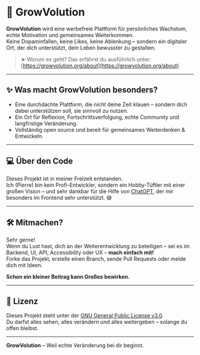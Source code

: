 # 🌱 GrowVolution

**GrowVolution** wird eine werbefreie Plattform für persönliches Wachstum, echte Motivation und gemeinsames Weiterkommen.  
Keine Dopaminfallen, keine Likes, keine Ablenkung – sondern ein digitaler Ort, der dich unterstützt, dein Leben bewusster zu gestalten.

> ➤ Worum es geht? Das erfährst du ausführlich unter:  
> [https://growvolution.org/about](https://growvolution.org/about)

---

## ✨ Was macht GrowVolution besonders?

- Eine durchdachte Plattform, die *nicht* deine Zeit klauen – sondern dich dabei unterstützen soll, sie sinnvoll zu nutzen.
- Ein Ort für Reflexion, Fortschrittsverfolgung, echte Community und langfristige Veränderung.
- Vollständig open source und bereit für gemeinsames Weiterdenken & Entwickeln.

---

## 💻 Über den Code

Dieses Projekt ist in meiner Freizeit entstanden.  
Ich (Pierre) bin kein Profi-Entwickler, sondern ein Hobby-Tüftler mit einer großen Vision – und sehr dankbar für die Hilfe von [ChatGPT](https://chat.openai.com), der mir besonders im Frontend sehr unterstützt. 😅

---

## 🛠️ Mitmachen?

Sehr gerne!  
Wenn du Lust hast, dich an der Weiterentwicklung zu beteiligen – sei es im Backend, UI, API, Accessibility oder UX – **mach einfach mit!**  
Forke das Projekt, erstelle einen Branch, sende Pull Requests oder melde dich mit Ideen.

**Schon ein kleiner Beitrag kann Großes bewirken.**

---

## 📄 Lizenz

Dieses Projekt steht unter der [GNU General Public License v3.0](LICENSE).  
Du darfst alles sehen, alles verändern und alles weitergeben – solange du offen bleibst.

---

**GrowVolution** – Weil echte Veränderung bei dir beginnt.
